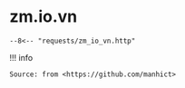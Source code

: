 # zm.io.vn

```http
--8<-- "requests/zm_io_vn.http"
```

!!! info

    Source: from <https://github.com/manhict>
